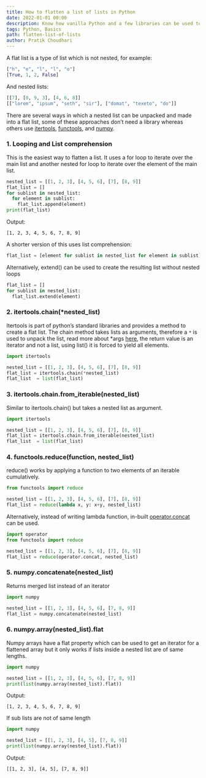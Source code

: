 ```yaml
---
title: How to flatten a list of lists in Python
date: 2022-01-01 00:00
description: Know how vanilla Python and a few libraries can be used to flatten a list of lists.
tags: Python, Basics
path: flatten-list-of-lists
author: Pratik Choudhari
---
```


A flat list is a type of list which is not nested, for example:

```python
["h", "e", "l", "l", "o"]
[True, 1, 2, False]
```

And nested lists:

```python
[[7], [0, 9, 3], [4, 6, 8]]
[["lorem", "ipsum", "seth", "sir"], ["domat", "texeto", "do"]]
```

There are several ways in which a nested list can be unpacked and made into a flat list, some of these approaches don’t need a library whereas others use [itertools](https://docs.python.org/3/library/itertools.html), 
[functools](https://docs.python.org/3/library/functools.html), and [numpy](https://numpy.org/).

### 1. Looping and List comprehension
This is the easiest way to flatten a list. It uses a for loop to iterate over the main list and another nested for loop to iterate over the element of the main list.
```python
nested_list = [[1, 2, 3], [4, 5, 6], [7], [8, 9]]
flat_list = []
for sublist in nested_list:
  for element in sublist:
    flat_list.append(element)
print(flat_list)
```

Output:
```console
[1, 2, 3, 4, 5, 6, 7, 8, 9]
```

A shorter version of this uses list comprehension:
```python
flat_list = [element for sublist in nested_list for element in sublist]
```

Alternatively, extend() can be used to create the resulting list without nested loops
```python
flat_list = []
for sublist in nested_list:
  flat_list.extend(element)
```

### 2. itertools.chain(*nested\_list)
Itertools is part of python’s standard libraries and provides a method to create a flat list. 
The chain method takes lists as arguments, therefore a `*` is used to unpack the list, read more about *args [here](https://www.python-engineer.com/blog/args-kwargs/), the return value is an iterator and not a list, using list() it is forced to yield all elements.
```python
import itertools

nested_list = [[1, 2, 3], [4, 5, 6], [7], [8, 9]]
flat_list = itertools.chain(*nested_list)
flat_list  = list(flat_list)
```

### 3. itertools.chain.from\_iterable(nested\_list)
Similar to itertools.chain() but takes a nested list as argument.

```python
import itertools

nested_list = [[1, 2, 3], [4, 5, 6], [7], [8, 9]]
flat_list = itertools.chain.from_iterable(nested_list)
flat_list  = list(flat_list)
```

### 4. functools.reduce(function, nested\_list)
reduce() works by applying a function to two elements of an iterable cumulatively.

```python
from functools import reduce

nested_list = [[1, 2, 3], [4, 5, 6], [7], [8, 9]]
flat_list = reduce(lambda x, y: x+y, nested_list)
```

Alternatively, instead of writing lambda function, in-built [operator.concat](https://docs.python.org/3/library/operator.html#operator.concat) can be used.

```python
import operator
from functools import reduce

nested_list = [[1, 2, 3], [4, 5, 6], [7], [8, 9]]
flat_list = reduce(operator.concat, nested_list)
```

### 5. numpy.concatenate(nested\_list)
Returns merged list instead of an iterator 
```python
import numpy

nested_list = [[1, 2, 3], [4, 5, 6], [7, 8, 9]]
flat_list = numpy.concatenate(nested_list)
```

### 6. numpy.array(nested\_list).flat
Numpy arrays have a flat property which can be used to get an iterator for a flattened array but it only works if lists inside a nested list are of same lengths.

```python
import numpy

nested_list = [[1, 2, 3], [4, 5, 6], [7, 8, 9]]
print(list(numpy.array(nested_list).flat))
```

Output:
```console
[1, 2, 3, 4, 5, 6, 7, 8, 9]
```

If sub lists are not of same length
```python
import numpy

nested_list = [[1, 2, 3], [4, 5], [7, 8, 9]]
print(list(numpy.array(nested_list).flat))
```

Output:
```console
[[1, 2, 3], [4, 5], [7, 8, 9]]
```

